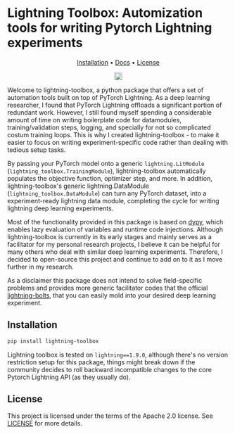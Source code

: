 # Lightning Toolbox: Automization tools for writing Pytorch Lightning experiments

<p align="center">
  <a href="installation">Installation</a> •
  <a href="./docs/README.md">Docs</a> •
  <a href="#license">License</a>
</p>

<p align="center" markdown="1">
    <a href="https://badge.fury.io/py/lightning_toolbox"><img src="https://badge.fury.io/py/lightning_toolbox.svg" alt="PyPI version" height="18"></a>
</p>


Welcome to lightning-toolbox, a python package that offers a set of automation tools built on top of PyTorch Lightning. As a deep learning researcher, I found that PyTorch Lightning offloads a significant portion of redundant work. However, I still found myself spending a considerable amount of time on writing boilerplate code for datamodules, training/validation steps, logging, and specially for not so complicated costum training loops. This is why I created lightning-toolbox - to make it easier to focus on writing experiment-specific code rather than dealing with tedious setup tasks.

By passing your PyTorch model onto a generic `lightning.LitModule` (`lightning_toolbox.TrainingModule`), lightning-toolbox automatically populates the objective function, optimizer step, and more. In addition, lightning-toolbox's generic lightning.DataModule (`lightning_toolbox.DataModule`) can turn any PyTorch dataset, into a experiment-ready lightning data module, completing the cycle for writing lightning deep learning experiments.

Most of the functionality provided in this package is based on [dypy](https://github.com/vahidzee/dypy), which enables lazy evaluation of variables and runtime code injections. Although lightning-toolbox is currently in its early stages and mainly serves as a facilitator for my personal research projects, I believe it can be helpful for many others who deal with similar deep learning experiments. Therefore, I decided to open-source this project and continue to add on to it as I move further in my research.

As a disclaimer this package does not intend to solve field-specific problems and provides more generic facilitator codes that the official [lightning-bolts](https://lightning-bolts.readthedocs.io/en/latest/), that you can easily mold into your desired deep learning experiment.

## Installation

```bash
pip install lightning-toolbox
```
Lightning toolbox is tested on `lightning==1.9.0`, although there's no version restriction setup for this package, things might break down if the community decides to roll backward incompatible changes to the core Pytorch Lightning API (as they usually do).

## License

This project is licensed under the terms of the Apache 2.0 license. See [LICENSE](LICENSE) for more details.